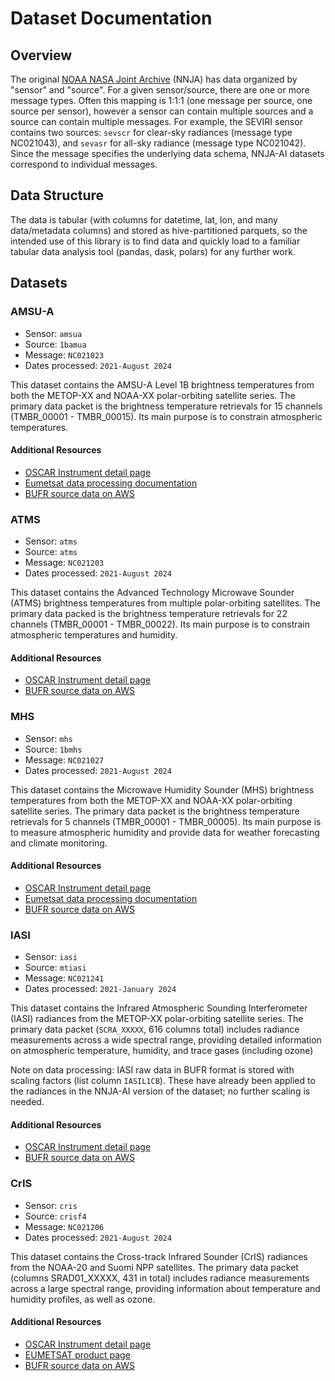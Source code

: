 # Dataset Documentation

## Overview

The original [NOAA NASA Joint Archive](https://psl.noaa.gov/data/nnja_obs/) (NNJA) has data organized by "sensor" and "source".
For a given sensor/source, there are one or more message types.
Often this mapping is 1:1:1 (one message per source, one source per sensor), however a sensor can contain multiple sources and a source can contain multiple messages.
For example, the SEVIRI sensor contains two sources: `sevscr` for clear-sky radiances (message type NC021043), and `sevasr` for all-sky radiance (message type NC021042).
Since the message specifies the underlying data schema, NNJA-AI datasets correspond to individual messages.

## Data Structure

The data is tabular (with columns for datetime, lat, lon, and many data/metadata columns) and stored as hive-partitioned parquets, so the intended use of this library is to find data and quickly load to a familiar tabular data analysis tool (pandas, dask, polars) for any further work.

## Datasets

### AMSU-A

- Sensor: `amsua`
- Source: `1bamua`
- Message: `NC021023`
- Dates processed: `2021-August 2024`

This dataset contains the AMSU-A Level 1B brightness temperatures from both the METOP-XX and NOAA-XX polar-orbiting satellite series.
The primary data packet is the brightness temperature retrievals for 15 channels (TMBR_00001 - TMBR_00015).
Its main purpose is to constrain atmospheric temperatures.
#### Additional Resources

- [OSCAR Instrument detail page](https://space.oscar.wmo.int/instruments/view/amsu_a)
- [Eumetsat data processing documentation](https://user.eumetsat.int/s3/eup-strapi-media/pdf_ten_990005_eps_amsal1_pgs_6ccda24e33.pdf)
- [BUFR source data on AWS](https://noaa-reanalyses-pds.s3.amazonaws.com/index.html#observations/reanalysis/amsua/1bamua/)


### ATMS

- Sensor: `atms`
- Source: `atms`
- Message: `NC021203`
- Dates processed: `2021-August 2024`


This dataset contains the Advanced Technology Microwave Sounder (ATMS) brightness temperatures from multiple polar-orbiting satellites.
The primary data packed is the brightness temperature retrievals for 22 channels (TMBR_00001 - TMBR_00022).
Its main purpose is to constrain atmospheric temperatures and humidity.
#### Additional Resources

- [OSCAR Instrument detail page](https://space.oscar.wmo.int/instruments/view/atms)
- [BUFR source data on AWS](https://noaa-reanalyses-pds.s3.amazonaws.com/index.html#observations/reanalysis/atms/atms/)


### MHS

- Sensor: `mhs`
- Source: `1bmhs`
- Message: `NC021027`
- Dates processed: `2021-August 2024`

This dataset contains the Microwave Humidity Sounder (MHS) brightness temperatures from both the METOP-XX and NOAA-XX polar-orbiting satellite series.
The primary data packet is the brightness temperature retrievals for 5 channels (TMBR_00001 - TMBR_00005).
Its main purpose is to measure atmospheric humidity and provide data for weather forecasting and climate monitoring.
#### Additional Resources

- [OSCAR Instrument detail page](https://space.oscar.wmo.int/instruments/view/mhs)
- [Eumetsat data processing documentation](https://user.eumetsat.int/s3/eup-strapi-media/pdf_ten_97229_eps_mhs_pfs_2069b45efc.pdf)
- [BUFR source data on AWS](https://noaa-reanalyses-pds.s3.amazonaws.com/index.html#observations/reanalysis/mhs/1bmhs/)


### IASI

- Sensor: `iasi`
- Source: `mtiasi`
- Message: `NC021241`
- Dates processed: `2021-January 2024`

This dataset contains the Infrared Atmospheric Sounding Interferometer (IASI) radiances from the METOP-XX polar-orbiting satellite series.
The primary data packet (`SCRA_XXXXX`, 616 columns total) includes radiance measurements across a wide spectral range, providing detailed information on atmospheric temperature, humidity, and trace gases (including ozone)

Note on data processing: IASI raw data in BUFR format is stored with scaling factors (list column `IASIL1CB`).
These have already been applied to the radiances in the NNJA-AI version of the dataset; no further scaling is needed.

#### Additional Resources

- [OSCAR Instrument detail page](https://space.oscar.wmo.int/instruments/view/iasi)
- [BUFR source data on AWS](https://noaa-reanalyses-pds.s3.amazonaws.com/index.html#observations/reanalysis/iasi/mtiasi/)


### CrIS

- Sensor: `cris`
- Source: `crisf4`
- Message: `NC021206`
- Dates processed: `2021-August 2024`

This dataset contains the Cross-track Infrared Sounder (CrIS) radiances from the NOAA-20 and Suomi NPP satellites.
The primary data packet (columns SRAD01_XXXXX, 431 in total) includes radiance measurements across a large spectral range, providing information about temperature and humidity profiles, as well as ozone.

#### Additional Resources

- [OSCAR Instrument detail page](https://space.oscar.wmo.int/instruments/view/cris)
- [EUMETSAT product page](https://navigator.eumetsat.int/product/EO:EUM:DAT:MULT:EARS-CRIS/print)
- [BUFR source data on AWS](https://noaa-reanalyses-pds.s3.amazonaws.com/index.html#observations/reanalysis/cris/crisf4/)
